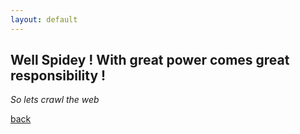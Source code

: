 ```yaml
---
layout: default
---
```


<h2>Well Spidey ! With great power comes great responsibility !</h2>

_So lets crawl the web_

[back](./)
